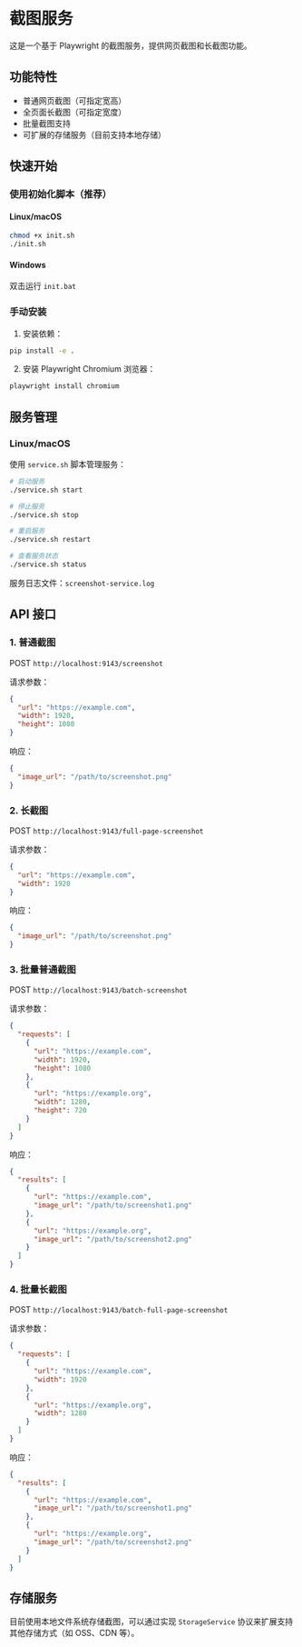 # 截图服务

这是一个基于 Playwright 的截图服务，提供网页截图和长截图功能。

## 功能特性

- 普通网页截图（可指定宽高）
- 全页面长截图（可指定宽度）
- 批量截图支持
- 可扩展的存储服务（目前支持本地存储）

## 快速开始

### 使用初始化脚本（推荐）

#### Linux/macOS

```bash
chmod +x init.sh
./init.sh
```

#### Windows

双击运行 `init.bat`

### 手动安装

1. 安装依赖：

```bash
pip install -e .
```

2. 安装 Playwright Chromium 浏览器：

```bash
playwright install chromium
```

## 服务管理

### Linux/macOS

使用 `service.sh` 脚本管理服务：

```bash
# 启动服务
./service.sh start

# 停止服务
./service.sh stop

# 重启服务
./service.sh restart

# 查看服务状态
./service.sh status
```

服务日志文件：`screenshot-service.log`

## API 接口

### 1. 普通截图

POST `http://localhost:9143/screenshot`

请求参数：

```json
{
  "url": "https://example.com",
  "width": 1920,
  "height": 1080
}
```

响应：

```json
{
  "image_url": "/path/to/screenshot.png"
}
```

### 2. 长截图

POST `http://localhost:9143/full-page-screenshot`

请求参数：

```json
{
  "url": "https://example.com",
  "width": 1920
}
```

响应：

```json
{
  "image_url": "/path/to/screenshot.png"
}
```

### 3. 批量普通截图

POST `http://localhost:9143/batch-screenshot`

请求参数：

```json
{
  "requests": [
    {
      "url": "https://example.com",
      "width": 1920,
      "height": 1080
    },
    {
      "url": "https://example.org",
      "width": 1280,
      "height": 720
    }
  ]
}
```

响应：

```json
{
  "results": [
    {
      "url": "https://example.com",
      "image_url": "/path/to/screenshot1.png"
    },
    {
      "url": "https://example.org",
      "image_url": "/path/to/screenshot2.png"
    }
  ]
}
```

### 4. 批量长截图

POST `http://localhost:9143/batch-full-page-screenshot`

请求参数：

```json
{
  "requests": [
    {
      "url": "https://example.com",
      "width": 1920
    },
    {
      "url": "https://example.org",
      "width": 1280
    }
  ]
}
```

响应：

```json
{
  "results": [
    {
      "url": "https://example.com",
      "image_url": "/path/to/screenshot1.png"
    },
    {
      "url": "https://example.org",
      "image_url": "/path/to/screenshot2.png"
    }
  ]
}
```

## 存储服务

目前使用本地文件系统存储截图，可以通过实现 `StorageService` 协议来扩展支持其他存储方式（如 OSS、CDN 等）。
